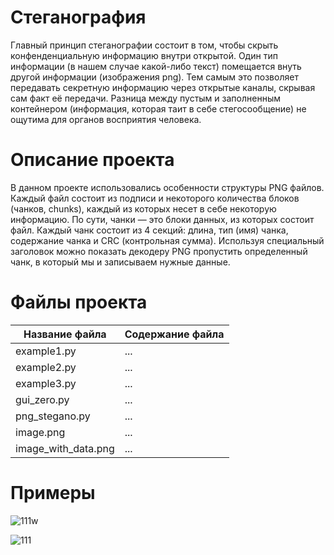 # Стеганография
Главный принцип стеганографии состоит в том, чтобы скрыть конфенденциальную информацию внутри открытой. 
Один тип информации (в нашем случае какой-либо текст) помещается внуть другой информации (изображения png).
Тем самым это позволяет передавать секретную информацию через открытые каналы, скрывая сам факт её передачи.
Разница между пустым и заполненным контейнером (информация, которая таит в себе стегосообщение) 
не ощутима для органов восприятия человека.

# Описание проекта
В данном проекте использовались особенности структуры PNG файлов. 
Каждый файл состоит из подписи и некоторого количества блоков (чанков, chunks), каждый из которых несет в себе некоторую информацию.
По сути, чанки — это блоки данных, из которых состоит файл. Каждый чанк состоит из 4 секций: длина, тип (имя) чанка, содержание чанка и
CRC (контрольная сумма). Используя специальный заголовок можно показать декодеру PNG пропустить определенный чанк, в который мы и записываем нужные данные.

# Файлы проекта
Название файла           | Содержание файла
-------------------------|----------------------
example1.py              | ...
example2.py              | ...
example3.py              | ...
gui_zero.py              | ...
png_stegano.py           | ...
image.png                | ...
image_with_data.png      | ...

# Примеры
![111w](https://user-images.githubusercontent.com/17471115/33808434-3e9d8fb2-ddf7-11e7-8831-59682a35e9b1.jpg)

![111](https://user-images.githubusercontent.com/17471115/33808432-3ca095d8-ddf7-11e7-9466-adb778160174.jpg)
